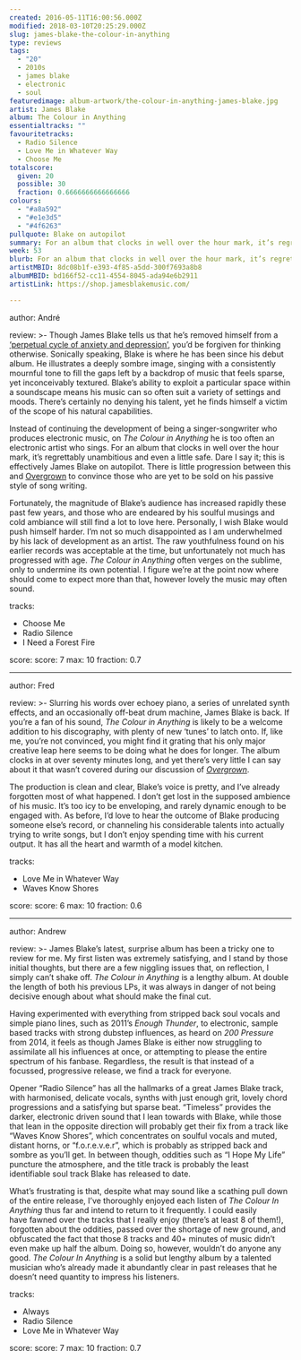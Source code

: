 ```yaml
---
created: 2016-05-11T16:00:56.000Z
modified: 2018-03-10T20:25:29.000Z
slug: james-blake-the-colour-in-anything
type: reviews
tags:
  - "20"
  - 2010s
  - james blake
  - electronic
  - soul
featuredimage: album-artwork/the-colour-in-anything-james-blake.jpg
artist: James Blake
album: The Colour in Anything
essentialtracks: ""
favouritetracks:
  - Radio Silence
  - Love Me in Whatever Way
  - Choose Me
totalscore:
  given: 20
  possible: 30
  fraction: 0.6666666666666666
colours:
  - "#a8a592"
  - "#e1e3d5"
  - "#4f6263"
pullquote: Blake on autopilot
summary: For an album that clocks in well over the hour mark, it’s regrettably unambitious and even a little safe. Dare I say it; this is effectively James Blake on autopilot. There is little progression between this and Overgrown.
week: 53
blurb: For an album that clocks in well over the hour mark, it’s regrettably unambitious and even a little safe. This is effectively James Blake on autopilot.
artistMBID: 8dc08b1f-e393-4f85-a5dd-300f7693a8b8
albumMBID: bd166f52-cc11-4554-8045-ada94e6b2911
artistLink: https://shop.jamesblakemusic.com/

---
```


author: André

review: >-
  Though James Blake tells us that he’s removed himself from a [‘perpetual cycle of anxiety and depression’](http://pitchfork.com/features/interview/9889-james-blake-and-the-pursuit-of-happiness/), you’d be forgiven for thinking otherwise. Sonically speaking, Blake is where he has been since his debut album. He illustrates a deeply sombre image, singing with a consistently mournful tone to fill the gaps left by a backdrop of music that feels sparse, yet inconceivably textured. Blake’s ability to exploit a particular space within a soundscape means his music can so often suit a variety of settings and moods. There’s certainly no denying his talent, yet he finds himself a victim of the scope of his natural capabilities. 
  
  Instead of continuing the development of being a singer-songwriter who produces electronic music, on *The Colour in Anything* he is too often an electronic artist who sings. For an album that clocks in well over the hour mark, it’s regrettably unambitious and even a little safe. Dare I say it; this is effectively James Blake on autopilot. There is little progression between this and [Overgrown](/reviews/james-blake-overgrown/) to convince those who are yet to be sold on his passive style of song writing. 
  
  Fortunately, the magnitude of Blake’s audience has increased rapidly these past few years, and those who are endeared by his soulful musings and cold ambiance will still find a lot to love here. Personally, I wish Blake would push himself harder. I’m not so much disappointed as I am underwhelmed by his lack of development as an artist. The raw youthfulness found on his earlier records was acceptable at the time, but unfortunately not much has progressed with age. *The Colour in Anything* often verges on the sublime, only to undermine its own potential. I figure we’re at the point now where should come to expect more than that, however lovely the music may often sound.

tracks:
  - Choose Me
  - ­Radio Silence
  - ­I Need a Forest Fire

score:
  score: 7
  max: 10
  fraction: 0.7

---
author: Fred

review: >-
  Slurring his words over echoey piano, a series of unrelated synth effects, and an occasionally off-beat drum machine, James Blake is back. If you’re a fan of his sound, *The Colour in Anything* is likely to be a welcome addition to his discography, with plenty of new ‘tunes’ to latch onto. If, like me, you’re not convinced, you might find it grating that his only major creative leap here seems to be doing what he does for longer. The album clocks in at over seventy minutes long, and yet there’s very little I can say about it that wasn’t covered during our discussion of [*Overgrown*](/reviews/james-blake-overgrown/). 
  
  The production is clean and clear, Blake’s voice is pretty, and I’ve already forgotten most of what happened. I don’t get lost in the supposed ambience of his music. It’s too icy to be enveloping, and rarely dynamic enough to be engaged with. As before, I’d love to hear the outcome of Blake producing someone else’s record, or channeling his considerable talents into actually trying to write songs, but I don’t enjoy spending time with his current output. It has all the heart and warmth of a model kitchen.

tracks:
  - Love Me in Whatever Way
  - ­Waves Know Shores

score:
  score: 6
  max: 10
  fraction: 0.6

---
author: Andrew

review: >-
  James Blake’s latest, surprise album has been a tricky one to review for me. My first listen was extremely satisfying, and I stand by those initial thoughts, but there are a few niggling issues that, on reflection, I simply can’t shake off. *The Colour in Anything* is a lengthy album. At double the length of both his previous LPs, it was always in danger of not being decisive enough about what should make the final cut. 
  
  Having experimented with everything from stripped back soul vocals and simple piano lines, such as 2011’s *Enough Thunder*, to electronic, sample based tracks with strong dubstep influences, as heard on *200 Pressure* from 2014, it feels as though James Blake is either now struggling to assimilate all his influences at once, or attempting to please the entire spectrum of his fanbase. Regardless, the result is that instead of a focussed, progressive release, we find a track for everyone. 
  
  Opener “Radio Silence” has all the hallmarks of a great James Blake track, with harmonised, delicate vocals, synths with just enough grit, lovely chord progressions and a satisfying but sparse beat. “Timeless” provides the darker, electronic driven sound that I lean towards with Blake, while those that lean in the opposite direction will probably get their fix from a track like “Waves Know Shores”, which concentrates on soulful vocals and muted, distant horns, or “f.o.r.e.v.e.r”, which is probably as stripped back and sombre as you’ll get. In between though, oddities such as “I Hope My Life” puncture the atmosphere, and the title track is probably the least identifiable soul track Blake has released to date. 
  
  What’s frustrating is that, despite what may sound like a scathing pull down of the entire release, I’ve thoroughly enjoyed each listen of *The Colour In Anything* thus far and intend to return to it frequently. I could easily have fawned over the tracks that I really enjoy (there’s at least 8 of them!), forgotten about the oddities, passed over the shortage of new ground, and obfuscated the fact that those 8 tracks and 40+ minutes of music didn’t even make up half the album. Doing so, however, wouldn’t do anyone any good. *The Colour In Anything* is a solid but lengthy album by a talented musician who’s already made it abundantly clear in past releases that he doesn’t need quantity to impress his listeners.

tracks:
  - Always
  - ­Radio Silence
  - ­Love Me in Whatever Way
  
score:
  score: 7
  max: 10
  fraction: 0.7
